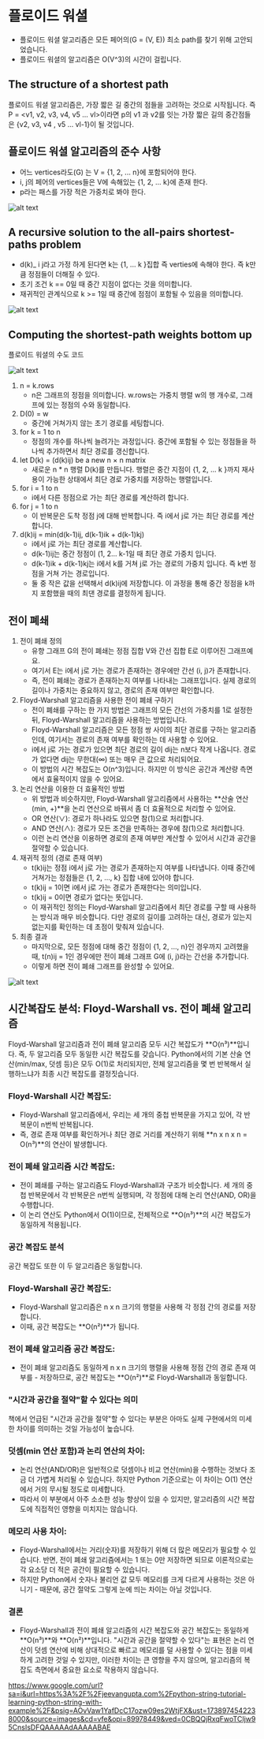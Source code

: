 # 플로이드 워셜
- 플로이드 워셜 알고리즘은 모든 페어의(G = (V, E)) 최소 path를 찾기 위해 고안되었습니다. 
- 플로이드 워셜의 알고리즘은 O(V^3)의 시간이 걸립니다. 

## The structure of a shortest path
플로이드 워셜 알고리즘은, 가장 짧은 길 중간의 점들을 고려하는 것으로 시작됩니다. 
즉 P = <v1, v2, v3, v4, v5 ... vl>이라면  p의 v1 과 v2를 잇는 가장 짧은 길의 중간점들은 {v2, v3, v4 , v5 ... vl-1}이 될 것입니다.

## 플로이드 워셜 알고리즘의 준수 사항
- 어느 vertices라도(G) 는 V = {1, 2, ... n}에 포함되어야 한다.
- i, j의 페어의 vertices들은 V에 속해있는 {1, 2, ... k}에 존재 한다.
- p라는 패스를 가장 적은 가중치로 봐야 한다. 


![alt text](image.png)



## A recursive solution to the all-pairs shortest-paths problem
- d(k)_ i j라고 가정 하게 된다면 k는 {1, ... k }집합 즉 verties에 속해야 한다. 즉 k만큼 정점들이 더해질 수 있다.
- 초기 조건 k == 0일 때 중간 지점이 없다는 것을 의미합니다. 
- 재귀적인 관계식으로 k >= 1일 때 중간에 점점이 포함될 수 있음을 의미합니다. 

![alt text](image-1.png)


## Computing the shortest-path weights bottom up

플로이드 워셜의 수도 코드


![alt text](image-2.png)

1. n = k.rows
    - n은 그래프의 정점을 의미합니다. w.rows는 가중치 행렬 w의 행 개수로, 그래프에 있는 정점의 수와 동일합니다.
2. D(0) = w
    - 중간에 거쳐가지 않는 초기 경로를 세팅합니다.
3. for k = 1 to n
    - 정점의 개수를 하나씩 늘려가는 과정입니다. 중간에 포함될 수 있는 정점들을 하나씩 추가하면서 최단 경로를 갱신합니다. 
4. let D(k) = (d(k)ij) be a new n × n matrix
    - 새로운 n * n 행렬 D(k)를 만듭니다. 행렬은 중간 지점이 {1, 2, ... k }까지 재사용이 가능한 상태에서 최단 경로 가중치를 저장하는 행렬입니다.
5. for i = 1 to n
    - i에서 다른 정점으로 가는 최단 경로를 계산하려 합니다.
6. for j = 1 to n 
    - 이 반복문은 도착 정점 j에 대해 반복합니다. 즉 i에서 j로 가는 최단 경로를 계산합니다.
7. d(k)ij = min(d(k-1)ij, d(k-1)ik + d(k-1)kj)
    - i에서 j로 가는 최단 경로를 계산합니다.
    - d(k-1)ij는 중간  정점이 (1, 2... k-1일 때 최단 경로 가중치 입니다.
    - d(k-1)ik + d(k-1)kj는 i에서 k를 거쳐 j로 가는 경로의 가중치 입니다. 즉 k번 정점을 거쳐 가는 경로입니다. 
    - 둘 중 작은 값을 선택해서 d(k)ij에 저장합니다. 이 과정을 통해 중간 정점을 k까지 포함했을 때의 최댄 경로를 결정하게 됩니다.


## 전이 폐쇄
1. 전이 폐쇄 정의
    - 유향 그래프 G의 전이 폐쇄는 정점 집합 V와 간선 집합 E로 이루어진 그래프예요.
    - 여기서 E는 i에서 j로 가는 경로가 존재하는 경우에만 간선 (i, j)가 존재합니다.
    - 즉, 전이 폐쇄는 경로가 존재하는지 여부를 나타내는 그래프입니다. 실제 경로의 길이나 가중치는 중요하지 않고, 경로의 존재 여부만 확인합니다.
2. Floyd-Warshall 알고리즘을 사용한 전이 폐쇄 구하기
   - 전이 폐쇄를 구하는 한 가지 방법은 그래프의 모든 간선의 가중치를 1로 설정한 뒤, Floyd-Warshall 알고리즘을 사용하는 방법입니다.
   - Floyd-Warshall 알고리즘은 모든 정점 쌍 사이의 최단 경로를 구하는 알고리즘인데, 여기서는 경로의 존재 여부를 확인하는 데 사용할 수 있어요.
   - i에서 j로 가는 경로가 있으면 최단 경로의 길이 dij는 n보다 작게 나옵니다. 경로가 없다면 dij는 무한대(∞) 또는 매우 큰 값으로 처리되어요.
   - 이 방법의 시간 복잡도는 O(n^3)입니다. 하지만 이 방식은 공간과 계산량 측면에서 효율적이지 않을 수 있어요.
3. 논리 연산을 이용한 더 효율적인 방법
   - 위 방법과 비슷하지만, Floyd-Warshall 알고리즘에서 사용하는 **산술 연산(min, +)**을 논리 연산으로 바꿔서 좀 더 효율적으로 처리할 수 있어요.
   - OR 연산(∨): 경로가 하나라도 있으면 참(1)으로 처리합니다.
   - AND 연산(∧): 경로가 모든 조건을 만족하는 경우에 참(1)으로 처리합니다.
   - 이런 논리 연산을 이용하면 경로의 존재 여부만 계산할 수 있어서 시간과 공간을 절약할 수 있습니다.
4. 재귀적 정의 (경로 존재 여부)
   - t(k)ij는 정점 i에서 j로 가는 경로가 존재하는지 여부를 나타냅니다. 이때 중간에 거쳐가는 정점들은 {1, 2, ..., k} 집합 내에 있어야 합니다.
   - t(k)ij = 1이면 i에서 j로 가는 경로가 존재한다는 의미입니다.
   - t(k)ij = 0이면 경로가 없다는 뜻입니다.
   - 이 재귀적인 정의는 Floyd-Warshall 알고리즘에서 최단 경로를 구할 때 사용하는 방식과 매우 비슷합니다. 다만 경로의 길이를 고려하는 대신, 경로가 있는지 없는지를 확인하는 데 초점이 맞춰져 있습니다.
5. 최종 결과
   - 마지막으로, 모든 정점에 대해 중간 정점이 {1, 2, ..., n}인 경우까지 고려했을 때, t(n)ij = 1인 경우에만 전이 폐쇄 그래프 G에 (i, j)라는 간선을 추가합니다.
   - 이렇게 하면 전이 폐쇄 그래프를 완성할 수 있어요.

![alt text](image-3.png)



## 시간복잡도 분석: Floyd-Warshall vs. 전이 폐쇄 알고리즘
Floyd-Warshall 알고리즘과 전이 폐쇄 알고리즘 모두 시간 복잡도가 **O(n³)**입니다. 즉, 두 알고리즘 모두 동일한 시간 복잡도를 갖습니다. Python에서의 기본 산술 연산(min/max, 덧셈 등)은 모두 O(1)로 처리되지만, 전체 알고리즘을 몇 번 반복해서 실행하느냐가 최종 시간 복잡도를 결정짓습니다.

### Floyd-Warshall 시간 복잡도:
- Floyd-Warshall 알고리즘에서, 우리는 세 개의 중첩 반복문을 가지고 있어, 각 반복문이 n번씩 반복됩니다.
- 즉, 경로 존재 여부를 확인하거나 최단 경로 거리를 계산하기 위해 **n x n x n = O(n³)**의 연산이 발생합니다.

### 전이 폐쇄 알고리즘 시간 복잡도:
- 전이 폐쇄를 구하는 알고리즘도 Floyd-Warshall과 구조가 비슷합니다. 세 개의 중첩 반복문에서 각 반복문은 n번씩 실행되며, 각 정점에 대해 논리 연산(AND, OR)을 수행합니다.
- 이 논리 연산도 Python에서 O(1)이므로, 전체적으로 **O(n³)**의 시간 복잡도가 동일하게 적용됩니다.

### 공간 복잡도 분석
공간 복잡도 또한 이 두 알고리즘은 동일합니다.
### Floyd-Warshall 공간 복잡도:
- Floyd-Warshall 알고리즘은 n x n 크기의 행렬을 사용해 각 정점 간의 경로를 저장합니다.
- 이때, 공간 복잡도는 **O(n²)**가 됩니다.
### 전이 폐쇄 알고리즘 공간 복잡도:
- 전이 폐쇄 알고리즘도 동일하게 n x n 크기의 행렬을 사용해 정점 간의 경로 존재 여부를 - 저장하므로, 공간 복잡도는 **O(n²)**로 Floyd-Warshall과 동일합니다.
### "시간과 공간을 절약"할 수 있다는 의미
책에서 언급된 "시간과 공간을 절약"할 수 있다는 부분은 아마도 실제 구현에서의 미세한 차이를 의미하는 것일 가능성이 높습니다.
### 덧셈(min 연산 포함)과 논리 연산의 차이:
- 논리 연산(AND/OR)은 일반적으로 덧셈이나 비교 연산(min)을 수행하는 것보다 조금 더 가볍게 처리될 수 있습니다. 하지만 Python 기준으로는 이 차이는 O(1) 연산에서 거의 무시될 정도로 미세합니다.
- 따라서 이 부분에서 아주 소소한 성능 향상이 있을 수 있지만, 알고리즘의 시간 복잡도에 직접적인 영향을 미치지는 않습니다.
### 메모리 사용 차이:
- Floyd-Warshall에서는 거리(숫자)를 저장하기 위해 더 많은 메모리가 필요할 수 있습니다. 반면, 전이 폐쇄 알고리즘에서는 1 또는 0만 저장하면 되므로 이론적으로는 각 요소당 더 적은 공간이 필요할 수 있습니다.
- 하지만 Python에서 숫자나 불리언 값 모두 메모리를 크게 다르게 사용하는 것은 아니기 - 때문에, 공간 절약도 그렇게 눈에 띄는 차이는 아닐 것입니다.
### 결론
- Floyd-Warshall과 전이 폐쇄 알고리즘의 시간 복잡도와 공간 복잡도는 동일하게 **O(n³)**와 **O(n²)**입니다. "시간과 공간을 절약할 수 있다"는 표현은 논리 연산이 덧셈 연산에 비해 상대적으로 빠르고 메모리를 덜 사용할 수 있다는 점을 미세하게 고려한 것일 수 있지만, 이러한 차이는 큰 영향을 주지 않으며, 알고리즘의 복잡도 측면에서 중요한 요소로 작용하지 않습니다.


https://www.google.com/url?sa=i&url=https%3A%2F%2Fjeevangupta.com%2Fpython-string-tutorial-learning-python-string-with-example%2F&psig=AOvVaw1YafDcC17ozw09es2WtjFX&ust=1738974542238000&source=images&cd=vfe&opi=89978449&ved=0CBQQjRxqFwoTCIjw95CnsIsDFQAAAAAdAAAAABAE